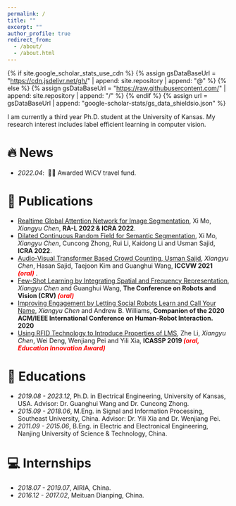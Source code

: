 ```yaml
---
permalink: /
title: ""
excerpt: ""
author_profile: true
redirect_from: 
  - /about/
  - /about.html
---
```


{% if site.google_scholar_stats_use_cdn %}
{% assign gsDataBaseUrl = "https://cdn.jsdelivr.net/gh/" | append: site.repository | append: "@" %}
{% else %}
{% assign gsDataBaseUrl = "https://raw.githubusercontent.com/" | append: site.repository | append: "/" %}
{% endif %}
{% assign url = gsDataBaseUrl | append: "google-scholar-stats/gs_data_shieldsio.json" %}

<span class='anchor' id='about-me'></span>

I am currently a third year Ph.D. student at the University of Kansas. My research interest includes label efficient learning in computer vision.


# 🔥 News
- *2022.04*: &nbsp;🎉🎉 Awarded WiCV travel fund. 

# 📝 Publications 

- [Realtime Global Attention Network for Image Segmentation](), Xi Mo, *Xiangyu Chen*, **RA-L 2022 & ICRA 2022**.
- [Dilated Continuous Random Field for Semantic Segmentation](), Xi Mo, *Xiangyu Chen*, Cuncong Zhong, Rui Li, Kaidong Li and Usman Sajid, **ICRA 2022**.
- [Audio-Visual Transformer Based Crowd Counting, Usman Sajid](), *Xiangyu Chen*, Hasan Sajid, Taejoon Kim and Guanghui Wang, **ICCVW 2021 <span style="color:red"> *(oral)* </span>**.
- [Few-Shot Learning by Integrating Spatial and Frequency Representation](), *Xiangyu Chen* and Guanghui Wang, **The Conference on Robots and Vision (CRV) <span style="color:red"> *(oral)* </span>**
- [Improving Engagement by Letting Social Robots Learn and Call Your Name](), *Xiangyu Chen* and Andrew B. Williams, **Companion of the 2020 ACM/IEEE International Conference on Human-Robot Interaction. 2020**
- [Using RFID Technology to Introduce Properties of LMS](), Zhe Li, *Xiangyu Chen*, Wei Deng, Wenjiang Pei and Yili Xia, **ICASSP 2019 <span style="color:red"> *(oral, Education Innovation Award)* </span>**

# 📖 Educations
- *2019.08 - 2023.12*, Ph.D. in Electrical Engineering, University of Kansas, USA. Advisor: Dr. Guanghui Wang and Dr. Cuncong Zhong.
- *2015.09 - 2018.06*, M.Eng. in Signal and Information Processing, Southeast University, China. Advisor: Dr. Yili Xia and Dr. Wenjiang Pei.
- *2011.09 - 2015.06*, B.Eng. in Electric and Electronical Engineering, Nanjing University of Science & Technology, China. 


# 💻 Internships
- *2018.07 - 2019.07*, AIRIA, China.
- *2016.12 - 2017.02*, Meituan Dianping, China.

